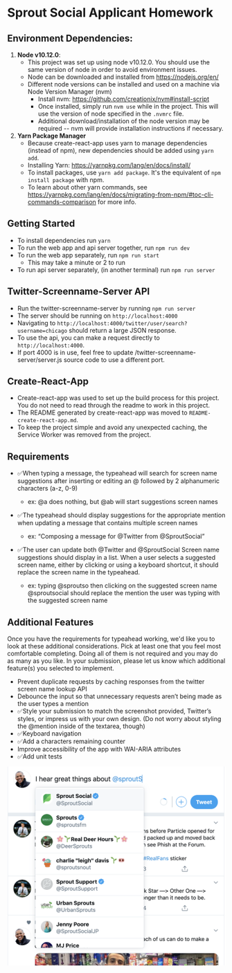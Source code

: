 # Sprout Social Applicant Homework

## Environment Dependencies:

1. **Node v10.12.0**:
   - This project was set up using node v10.12.0. You should use the same version of node in order to avoid environment issues.
   - Node can be downloaded and installed from https://nodejs.org/en/
   - Different node versions can be installed and used on a machine via Node Version Manager (nvm)
     - Install nvm: https://github.com/creationix/nvm#install-script
     - Once installed, simply run `nvm use` while in the project. This will use the version of node specified in the `.nvmrc` file.
     - Additional download/installation of the node version may be required -- nvm will provide installation instructions if necessary.
2. **Yarn Package Manager**
   - Because create-react-app uses yarn to manage dependencies (instead of npm), new dependencies should be added using `yarn add`.
   - Installing Yarn: https://yarnpkg.com/lang/en/docs/install/
   - To install packages, use `yarn add package`. It's the equivalent of `npm install package` with npm.
   - To learn about other yarn commands, see https://yarnpkg.com/lang/en/docs/migrating-from-npm/#toc-cli-commands-comparison for more info.

## Getting Started

- To install dependencies run `yarn`
- To run the web app and api server together, run `npm run dev`
- To run the web app separately, run `npm run start`
  - This may take a minute or 2 to run
- To run api server separately, (in another terminal) run `npm run server`

## Twitter-Screenname-Server API

- Run the twitter-screenname-server by running `npm run server`
- The server should be running on `http://localhost:4000`
- Navigating to `http://localhost:4000/twitter/user/search?username=chicago` should return a large JSON response.
- To use the api, you can make a request directly to `http://localhost:4000`.
- If port 4000 is in use, feel free to update /twitter-screenname-server/server.js source code to use a different port.

## Create-React-App

- Create-react-app was used to set up the build process for this project. You do not need to read through the readme to work in this project.
- The README generated by create-react-app was moved to `README-create-react-app.md`.
- To keep the project simple and avoid any unexpected caching, the Service Worker was removed from the project.


## Requirements

-  ✅When typing a message, the typeahead will search for screen name suggestions after inserting or editing an @ followed by 2 alphanumeric characters (a-z, 0-9) 
     - ex: @a does nothing, but @ab will start suggestions screen names

-  ✅The typeahead should display suggestions for the appropriate mention when updating a message that contains multiple screen names
     - ex: “Composing a message for @Twitter from @SproutSocial”

- ✅The user can update both @Twitter and @SproutSocial
Screen name suggestions should display in a list. When a user selects a suggested screen name, either by clicking or using a keyboard shortcut, it should replace the screen name in the typeahead.
     - ex: typing @sproutso then clicking on the suggested screen name @sproutsocial should replace the mention the user was typing with the suggested screen name

## Additional Features

Once you have the requirements for typeahead working, we'd like you to look at these additional considerations. Pick at least one that you feel most comfortable completing. Doing all of them is not required and you may do as many as you like. In your submission, please let us know which additional feature(s) you selected to implement.

- Prevent duplicate requests by caching responses from the twitter screen name lookup API
- Debounce the input so that unnecessary requests aren’t being made as the user types a mention
- ✅Style your submission to match the screenshot provided, Twitter’s styles, or impress us with your own design. (Do not worry about styling the @mention inside of the textarea, though)
- ✅Keyboard navigation
- ✅Add a characters remaining counter
- Improve accessibility of the app with WAI-ARIA attributes
- ✅Add unit tests


<img src="./twitter-screenshot.png" />